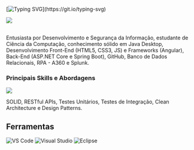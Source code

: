 [![Typing SVG](https://readme-typing-svg.herokuapp.com/?color=000000&size=35&center=true&vCenter=true&width=1000&lines=Olá,+Me+chamo+Guilherme+Ruiz+da+Silva.;Tenho+19+anos+de+idade.+=%29;🎓+Sou+desenvolvedor+de+software.)](https://git.io/typing-svg)

<div align="left">
  <a href="https://www.linkedin.com/in/guilherme-ruiz-da-silva-007005228/"><img src="https://img.shields.io/badge/linkedin-%230077B5.svg?style=for-the-badge&logo=linkedin&logoColor=white"/></a>
</div>
<br>
<p>Entusiasta por Desenvolvimento e Segurança da Informação, estudante de Ciência da Computação, conhecimento sólido em Java Desktop, Desenvolvimento Front-End (HTML5, CSS3, JS) e Frameworks (Angular), Back-End (ASP.NET Core e Spring Boot), GitHub, Banco de Dados Relacionais, RPA - A360 e Splunk.</p>

### Principais Skills e Abordagens
<p align="left">
  <a href="https://skillicons.dev">
    <img src="https://skillicons.dev/icons?i=aws,angular,java,spring,linux,mysql,cs,dotnet,docker,git&theme=light" />
  </a>
</p>

SOLID,
RESTful APIs,
Testes Unitários,
Testes de Integração,
Clean Architecture
e Design Patterns.

## Ferramentas
![VS Code](https://img.shields.io/badge/VSCode-0078D4?style=for-the-badge&logo=visual%20studio%20code&logoColor=white)
![Visual Studio](https://img.shields.io/badge/Visual_Studio-5C2D91?style=for-the-badge&logo=visual%20studio&logoColor=white)
![Eclipse](https://img.shields.io/badge/Eclipse-2C2255?style=for-the-badge&logo=eclipse&logoColor=white)

